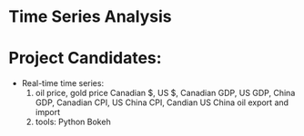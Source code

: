 # Time Series Analysis

# Project Candidates:

* Real-time time series: 
	1. oil price, gold price Canadian $, US $, Canadian GDP, US GDP, China GDP, Canadian CPI, US China CPI, Candian US China oil export and import
	1. tools: Python Bokeh